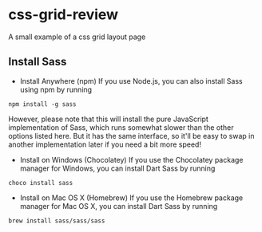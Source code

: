 # css-grid-review
A small example of a css grid layout page

## Install Sass

- Install Anywhere (npm)
If you use Node.js, you can also install Sass using npm by running

`npm install -g sass`

However, please note that this will install the pure JavaScript implementation of Sass, which runs somewhat slower than the other options listed here. But it has the same interface, so it'll be easy to swap in another implementation later if you need a bit more speed!

- Install on Windows (Chocolatey)
If you use the Chocolatey package manager for Windows, you can install Dart Sass by running

`choco install sass`

- Install on Mac OS X (Homebrew)
If you use the Homebrew package manager for Mac OS X, you can install Dart Sass by running

`brew install sass/sass/sass`

